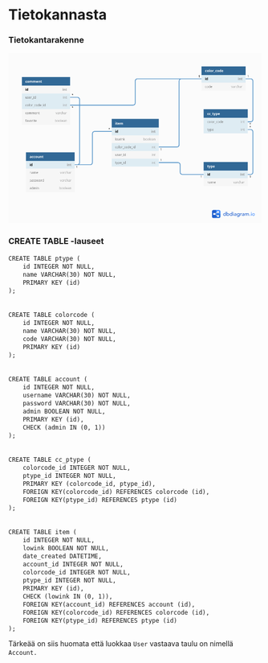 # Tietokannasta


### Tietokantarakenne

![tietokantakaavio](https://github.com/ikylios/copic-kanta/blob/master/documentation/tietokantakaavio.png)


### CREATE TABLE -lauseet
```
CREATE TABLE ptype (
	id INTEGER NOT NULL, 
	name VARCHAR(30) NOT NULL, 
	PRIMARY KEY (id)
);


CREATE TABLE colorcode (
	id INTEGER NOT NULL, 
	name VARCHAR(30) NOT NULL, 
	code VARCHAR(30) NOT NULL, 
	PRIMARY KEY (id)
);


CREATE TABLE account (
	id INTEGER NOT NULL, 
	username VARCHAR(30) NOT NULL, 
	password VARCHAR(30) NOT NULL, 
	admin BOOLEAN NOT NULL, 
	PRIMARY KEY (id), 
	CHECK (admin IN (0, 1))
);


CREATE TABLE cc_ptype (
	colorcode_id INTEGER NOT NULL, 
	ptype_id INTEGER NOT NULL, 
	PRIMARY KEY (colorcode_id, ptype_id), 
	FOREIGN KEY(colorcode_id) REFERENCES colorcode (id), 
	FOREIGN KEY(ptype_id) REFERENCES ptype (id)
);


CREATE TABLE item (
	id INTEGER NOT NULL, 
	lowink BOOLEAN NOT NULL, 
	date_created DATETIME, 
	account_id INTEGER NOT NULL, 
	colorcode_id INTEGER NOT NULL, 
	ptype_id INTEGER NOT NULL, 
	PRIMARY KEY (id), 
	CHECK (lowink IN (0, 1)), 
	FOREIGN KEY(account_id) REFERENCES account (id), 
	FOREIGN KEY(colorcode_id) REFERENCES colorcode (id), 
	FOREIGN KEY(ptype_id) REFERENCES ptype (id)
);
```


Tärkeää on siis huomata että luokkaa `User` vastaava taulu on nimellä `Account.`
